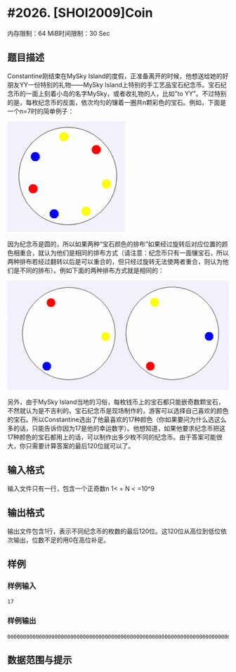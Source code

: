 # #2026. [SHOI2009]Coin

内存限制：64 MiB时间限制：30 Sec

## 题目描述

Constantine刚结束在MySky Island的度假，正准备离开的时候，他想送给她的好朋友YY一份特别的礼物&mdash;&mdash;MySky Island上特别的手工艺品宝石纪念币。宝石纪念币的一面上刻着小岛的名字MySky，或者收礼物的人，比如&rdquo;to YY&rdquo;。不过特别的是，每枚纪念币的反面，依次均匀的镶着一圈共n颗彩色的宝石。例如，下面是一个n=7时的简单例子：

![](images/2026_1.jpg)

因为纪念币是圆的，所以如果两种&ldquo;宝石颜色的排布&rdquo;如果经过旋转后对应位置的颜色相重合，就认为他们是相同的排布方式（请注意：纪念币只有一面镶宝石，所以两种排布若经过翻转以后是可以重合的，但只经过旋转无法使两者重合，则认为他们是不同的排布）。例如下面的两种排布方式就是相同的： 

![](images/2026_2.jpg) 

另外，由于MySky Island当地的习俗，每枚钱币上的宝石都只能嵌奇数颗宝石，不然就认为是不吉利的。宝石纪念币是现场制作的，游客可以选择自己喜欢的颜色的宝石。所以Constantine选出了他最喜欢的17种颜色（你如果要问为什么选这么多的话，只能告诉你因为17是他的幸运数字）。他想知道，如果他要求纪念币把这17种颜色的宝石都用上的话，可以制作出多少枚不同的纪念币。由于答案可能很大，你只需要计算答案的最后120位就可以了。

## 输入格式

输入文件只有一行，包含一个正奇数n 1< = N < =10^9

## 输出格式

输出文件包含1行，表示不同纪念币的枚数的最后120位。这120位从高位到低位依次输出，位数不足的用0在高位补足。

## 样例

### 样例输入

    
    17
    
    
    
    

### 样例输出

    
    000000000000000000000000000000000000000000000000000000000000000000000000000000000000000000000000000000000020922789888000
    
    
    

## 数据范围与提示
